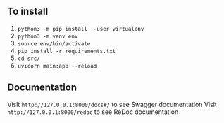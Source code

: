 ## To install

1. `python3 -m pip install --user virtualenv`
1. `python3 -m venv env`
1. `source env/bin/activate`
1. `pip install -r requirements.txt`
1. `cd src/`
1. `uvicorn main:app --reload`

## Documentation

Visit `http://127.0.0.1:8000/docs#/` to see Swagger documentation
Visit `http://127.0.0.1:8000/redoc` to see ReDoc documentation
